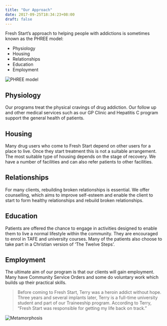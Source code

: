 ```yaml
---
title: "Our Approach"
date: 2017-09-25T18:34:23+08:00
draft: false
---
```


Fresh Start’s approach to helping people with addictions is sometimes known as the PHREE model:

* Physiology
* Housing
* Relationships
* Education
* Employment

![PHREE model](/img/PHREE.png)

## Physiology

Our programs treat the physical cravings of drug addiction. Our follow up and other medical services such as our GP Clinic and Hepatitis C program support the general health of patients.

## Housing

Many drug users who come to Fresh Start depend on other users for a place to live. Once they start treatment this is not a suitable arrangement. The most suitable type of housing depends on the stage of recovery. We have a number of facilities and can also refer patients to other facilities.

## Relationships

For many clients, rebuilding broken relationships is essential. We offer counselling, which aims to improve self-esteem and enable the client to start to form healthy relationships and rebuild broken relationships.

## Education

Patients are offered the chance to engage in activities designed to enable them to live a normal lifestyle within the community. They are encouraged to enrol in TAFE and university courses. Many of the patients also choose to take part in a Christian version of ‘The Twelve Steps’.

## Employment

The ultimate aim of our program is that our clients will gain employment. Many have Community Service Orders and some do voluntary work which builds up their practical skills.

> Before coming to Fresh Start, Terry was a heroin addict without hope. Three years and several implants later, Terry is a full-time university student and part of our Traineeship program. According to Terry, “Fresh Start was responsible for getting my life back on track.”

![Metamorphosis](/img/metamorphosis.jpg)

